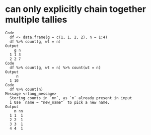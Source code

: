 # can only explicitly chain together multiple tallies

    Code
      df <- data.frame(g = c(1, 1, 2, 2), n = 1:4)
      df %>% count(g, wt = n)
    Output
        g n
      1 1 3
      2 2 7
    Code
      df %>% count(g, wt = n) %>% count(wt = n)
    Output
         n
      1 10
    Code
      df %>% count(n)
    Message <rlang_message>
      Storing counts in `nn`, as `n` already present in input
      i Use `name = "new_name"` to pick a new name.
    Output
        n nn
      1 1  1
      2 2  1
      3 3  1
      4 4  1

